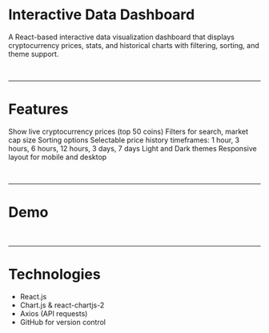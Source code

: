 # Interactive Data Dashboard
A React-based interactive data visualization dashboard that displays cryptocurrency prices, stats, and historical charts with filtering, sorting, and theme support.

<br>
<hr>

# Features
Show live cryptocurrency prices (top 50 coins)
Filters for search, market cap size
Sorting options
Selectable price history timeframes:
1 hour, 3 hours, 6 hours, 12 hours, 3 days, 7 days
Light and Dark themes
Responsive layout for mobile and desktop

<br>
<hr>

# Demo

<br>
<hr>

# Technologies
<ul>
<li>React.js</li>
<li>Chart.js & react-chartjs-2</li>
<li>Axios (API requests)</li>
<li>GitHub for version control</li>
</ul>
